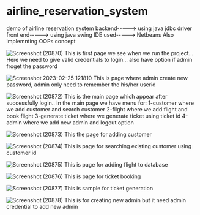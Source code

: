 # airline_reservation_system
demo of airline reservation system 
backend-----> using java jdbc driver
front end----->  using java swing
IDE used-----> Netbeans
Also implemnting OOPs concept



![Screenshot (20870)](https://user-images.githubusercontent.com/43317384/221342972-a521e53b-f62f-40a7-8bae-516753e36d4d.png)
This is first page we see when we run the project... Here we need to give valid credentials to login... also have option if admin froget the password


![Screenshot 2023-02-25 121810](https://user-images.githubusercontent.com/43317384/221343117-63332401-c0b3-4563-9b1a-d2a3ec314265.png)
This is page where admin create new password, admin only need to remember the his/her userid


![Screenshot (20872)](https://user-images.githubusercontent.com/43317384/221343184-262a449d-f889-4393-8c6e-0a4c7b84cbdf.png)
This is the main page which appear after successfully login.. In the main page we have menu for:
1-customer where we add customer and search customer
2-flight where we add flight and book flight
3-generate ticket where we generate ticket using ticket id
4-admin where we add new admin and logout option


![Screenshot (20873)](https://user-images.githubusercontent.com/43317384/221343336-135a925c-69f8-40e9-9565-7b5726d56ece.png)
This the page for adding customer

![Screenshot (20874)](https://user-images.githubusercontent.com/43317384/221343358-dc4d6c87-2ded-46a5-a0ba-7282b75a23bc.png)
This is page for searching existing customer using customer id

![Screenshot (20875)](https://user-images.githubusercontent.com/43317384/221343382-1ff2e216-b6d6-4845-a4c8-12e54b406add.png)
This is page for adding flight to database



![Screenshot (20876)](https://user-images.githubusercontent.com/43317384/221343397-01418c1a-5558-45f5-8e86-4ca90c18af13.png)
This is page for ticket booking

![Screenshot (20877)](https://user-images.githubusercontent.com/43317384/221343438-a77e41e0-380f-451b-bfd5-0b4a8e8574f0.png)
This is sample for ticket generation


![Screenshot (20878)](https://user-images.githubusercontent.com/43317384/221343482-e0d754e3-14c8-4249-ada6-1d9ea1c23604.png)
This is for creating new admin but it need admin credential to add new admin





